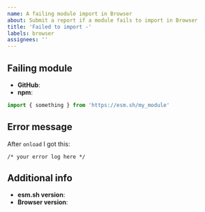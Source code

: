 ```yaml
---
name: A failing module import in Browser
about: Submit a report if a module fails to import in Browser
title: 'Failed to import -'
labels: browser
assignees: ''
---
```


## Failing module

- **GitHub**: 
- **npm**:

```js
import { something } from 'https://esm.sh/my_module'
```

## Error message

After `onload` I got this:

```
/* your error log here */
```

## Additional info

- **esm.sh version**:
- **Browser version**: 
